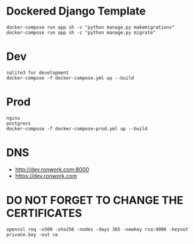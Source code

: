 # Dockered Django Template
```
docker-compose run app sh -c "python manage.py makemigrations"
docker-compose run app sh -c "python manage.py migrate"
```

# Dev
```
sqlite3 for development
docker-compose -f docker-compose.yml up --build 
```

# Prod
```
nginx
postgress
docker-compose -f docker-compose-prod.yml up --build 
```

# DNS

* http://dev.ronwork.com:8000
* https://dev.ronwork.com


# DO NOT FORGET TO CHANGE THE CERTIFICATES
```
openssl req -x509 -sha256 -nodes -days 365 -newkey rsa:4096 -keyout private.key -out ce
```